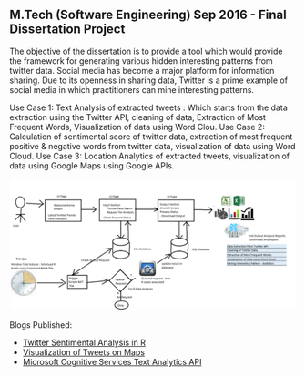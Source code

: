 M.Tech (Software Engineering) Sep 2016 - Final Dissertation Project
---

The objective of the dissertation is to provide a tool which would provide the framework for generating various hidden interesting patterns from twitter data. Social media has become a major platform for information sharing. Due to its openness in sharing data, Twitter is a prime example of social media in which practitioners can mine interesting patterns.

Use Case 1: Text Analysis of extracted tweets : Which starts from the data extraction using the Twitter API, cleaning of data, Extraction of Most Frequent Words, Visualization of data using Word Clou. 
Use Case 2: Calculation of sentimental score of twitter data, extraction of most frequent positive & negative words from twitter data, visualization of data using Word Cloud.
Use Case 3: Location Analytics of extracted tweets, visualization of data using Google Maps using Google APIs.

![alt text](https://github.com/shobhit-singh/Twittter-Data-Analysis/blob/master/image/flow.png "Flow Diagram")

Blogs Published:
+ [Twitter Sentimental Analysis in R](https://bigdataenthusiast.wordpress.com/2016/11/05/sentimental-analysis-in-r/)
+ [Visualization of Tweets on Maps](https://bigdataenthusiast.wordpress.com/2016/04/17/visualization-of-tweets-on-google-maps/)
+ [Microsoft Cognitive Services Text Analytics API](https://bigdataenthusiast.wordpress.com/2016/10/02/microsoft-cognitive-services-text-analytics-api-in-r/)
